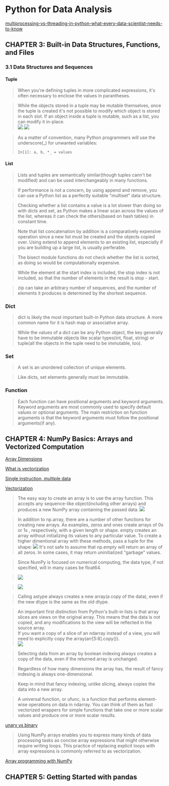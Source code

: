 # Python for Data Analysis
[multiprocessing-vs-threading-in-python-what-every-data-scientist-needs-to-know](https://blog.floydhub.com/multiprocessing-vs-threading-in-python-what-every-data-scientist-needs-to-know/)
## CHAPTER 3: Built-in Data Structures, Functions, and Files
### 3.1 Data Structures and Sequences
#### Tuple  
> When you're defining tuples in more complicated expressions, it's often necessary to enclose the values in parantheses.  

> While the objects stored in a tuple may be mutable themselves, once the tuple is created it's not possible to modify which object is stored in each slot. If an object inside a tuple is mutable, such as a list, you can modify it in-place.  
> ![](img/t1.png)
> ![](img/t2.png)

> As a matter of convention, many Python programmers will use the underscore(_) for unwanted variables:
>```
> In[1]: a, b, *_ = values
>```

#### List
> Lists and tuples are semantically similar(though tuples cann't be modified) and can be used interchangeably in many functions.  

> If performance is not a concern, by using append and remove, you can use a Python list as a perfectly suitable "multiset" data structure.  

> Checking whether a list contains a value is a lot slower than doing so with dicts and set, as Python makes a linear scan across the values of the list, whereas it can check the others(based on hash tables) in constant time.  

> Note that list concatenation by addition is a comparatively expensive operation since a new list must be created and the objects copied over. Using extend to append elements to an existing list, especially if you are building up a large list, is usually perferable.  

> The bisect module functions do not check whether the list is sorted, as doing so would be computationally expensive.  

> While the element at the start index is included, the stop index is not included, so that the number of elements in the result is stop - start.  

> zip can take an arbitrary number of sequences, and the number of elements it produces is determined by the shortest sequence.  

### Dict
> dict is likely the most important built-in Python data structure. A more common name for it is hash map or associative array.  

> While the values of a dict can be any Python object, the key generally have to be immutable objects like scalar types(int, float, string) or tuple(all the objects in the tuple need to be immutable, too).  

### Set
> A set is an unordered collection of unique elements.  

> Like dicts, set elements generally must be immutable.  

### Function
> Each function can have positional arguments and keyword arguments. Keyword arguments are most commonly used to specify default values or optional arguments. The main restriction on function arguments is that the keyword arguments must follow the positional arguments(if any).  

## CHAPTER 4: NumPy Basics: Arrays and Vectorized Computation
[Array Dimensions](https://docs.microsoft.com/en-us/dotnet/visual-basic/programming-guide/language-features/arrays/array-dimensions)

[What is vectorization](https://docs.microsoft.com/en-us/archive/blogs/nativeconcurrency/what-is-vectorization)

[Single instruction, multiple data](https://en.wikipedia.org/wiki/Single_instruction,_multiple_data)

[Vectorization](https://www.intel.com/content/www/us/en/developer/articles/technical/vectorization-a-key-tool-to-improve-performance-on-modern-cpus.html#:~:text=Vectorization%20is%20the%20process%20of,to%20multiple%20data%20(SIMD).)

> The easy way to create an array is to use the array function. This accepts any sequence-like object(including other arrays) and produces a new NumPy array containing the passed data.
> ![](img/nd1.png)

> In addition to np.array, there are a number of other functions for creating new arrays. As examples, zeros and ones create arrays of 0s or 1s , respectively, with a given length or shape. empty creates an array without initializing its values to any particular value. To create a higher dimentional array with these methods, pass a tuple for the shape:
> ![](img/nd2.png)
> It's not safe to assume that np.empty will return an array of all zeros. In some cases, it may return uninitialized "garbage" values.  

> Since NumPy is focused on numerical computing, the data type, if not specified, will in many cases be float64.  

> ![](img/41.png)

> ![](img/42.png)

> Calling astype always creates a new array(a copy of the data), even if the new dtype is the same as the old dtype.  

> An important first distinction from Python's built-in lists is that array slices are views on the original array. This means that the data is not copied, and any modifications to the view will be reflected in the source array.  
> If you want a copy of a slice of an ndarray instead of a view, you will need to explicitly copy the array(arr[5:8].copy()).  
> ![](img/42td.png)

> Selecting data from an array by boolean indexing always creates a copy of the data, even if the returned array is unchanged.  

> Regardless of how many dimensions the array has, the result of fancy indexing is always one-dimensional.  

> Keep in mind that fancy indexing, unlike slicing, always copies the data into a new array.  

> A universal function, or ufunc, is a function that performs element-wise operations on data in ndarray. You can think of them as fast vectorized wrappers for simple functions that take one or more scalar values and produce one or more scalar results.

[unary vs binary](https://overiq.com/python-101/operators-in-python/)

> Using NumPy arrays enables you to express many kinds of data processing tasks as concise array expressions that might otherwise require writing loops. This practice of replacing explicit loops with array expressions is commonly referred to as vectorization.  

[Array programming with NumPy](https://www.nature.com/articles/s41586-020-2649-2)

## CHAPTER 5: Getting Started with pandas
